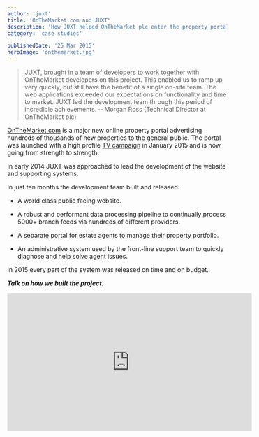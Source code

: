 ```yaml
---
author: 'juxt'
title: 'OnTheMarket.com and JUXT'
description: 'How JUXT helped OnTheMarket plc enter the property portal market'
category: 'case studies'

publishedDate: '25 Mar 2015'
heroImage: 'onthemarket.jpg'
---
```


> JUXT, brought in a team of developers to work together with
> OnTheMarket developers on this project. This enabled us to ramp up
> very quickly, but still have the benefit of a single on-site team. The
> web applications exceeded our expectations on functionality and time
> to market. JUXT led the development team through this period of
> incredible achievements. -- Morgan Ross (Technical Director at
> OnTheMarket plc)

[OnTheMarket.com](https://www.onthemarket.com) is a major new online
property portal advertising hundreds of thousands of new properties to
the general public. The portal was launched with a high profile [TV
campaign](https://www.youtube.com/watch?v=loSbAMKr_h0) in January 2015
and is now going from strength to strength.

In early 2014 JUXT was approached to lead the development of the website
and supporting systems.

In just ten months the development team built and released:

- A world class public facing website.

- A robust and performant data processing pipeline to continually
  process 5000+ branch feeds via hundreds of different providers.

- A separate portal for estate agents to manage their property
  portfolio.

- An administrative system used by the front-line support team to
  quickly diagnose and help solve agent issues.

In 2015 every part of the system was released on time and on budget.

**_Talk on how we built the project._**

<iframe width="560" height="315" src="https://www.youtube.com/embed/Z_RWPx5Gzdo" title="Real Estate Clojure - Jon Pither" frameborder="0" allow="accelerometer; autoplay; clipboard-write; encrypted-media; gyroscope; picture-in-picture" allowfullscreen></iframe>
